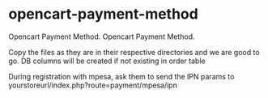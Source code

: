 # opencart-payment-method

Opencart Payment Method. 
Opencart Payment Method.

Copy the files as they are in their respective directories and we are good to go. DB columns will be created if not existing in order table

During registration with mpesa, ask them to send the IPN params to yourstoreurl/index.php?route=payment/mpesa/ipn

